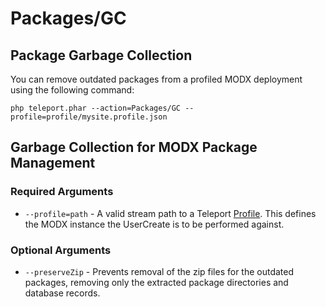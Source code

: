# Packages/GC


## Package Garbage Collection

You can remove outdated packages from a profiled MODX deployment using the following command:

    php teleport.phar --action=Packages/GC --profile=profile/mysite.profile.json


## Garbage Collection for MODX Package Management

### Required Arguments

* `--profile=path` - A valid stream path to a Teleport [Profile](profile.md). This defines the MODX instance the UserCreate is to be performed against.

### Optional Arguments

* `--preserveZip` - Prevents removal of the zip files for the outdated packages, removing only the extracted package directories and database records.
